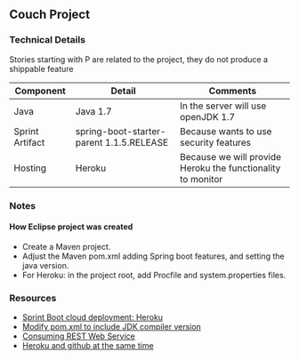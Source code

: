 ## Couch Project

### Technical Details


Stories starting with P are related to the project, they do not produce a shippable feature

Component | Detail | Comments
------ |------ | ----------------------------------
Java | Java 1.7 | In the server will use openJDK 1.7
Sprint Artifact | spring-boot-starter-parent 1.1.5.RELEASE| Because wants to use security features
Hosting | Heroku | Because we will provide Heroku the functionality to monitor


### Notes

#### How Eclipse project was created

- Create a Maven project.
- Adjust the Maven pom.xml adding Spring boot features, and setting the java version.
- For Heroku: in the project root, add Procfile and system.properties files.


### Resources

- [Sprint Boot cloud deployment: Heroku](http://docs.spring.io/spring-boot/docs/1.1.5.RELEASE/reference/htmlsingle/#cloud-deployment-heroku)
- [Modify pom.xml to include JDK compiler version](http://stackoverflow.com/questions/16723533/modify-pom-xml-to-include-jdk-compiler-version)
- [Consuming REST Web Service](http://spring.io/guides/gs/consuming-rest/)
- [Heroku and github at the same time](http://stackoverflow.com/questions/15231937/heroku-and-github-at-the-same-time)
